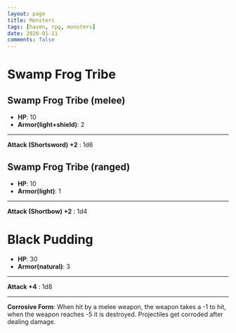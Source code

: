 ```yaml
---
layout: page
title: Monsters
tags: [haven, rpg, monsters]
date: 2020-01-11
comments: false
---
```


# Swamp Frog Tribe

## Swamp Frog Tribe (melee)

- __HP__: 10
- __Armor(light+shield)__: 2

---

__Attack (Shortsword) +2__ : 1d6

## Swamp Frog Tribe (ranged)

- __HP__: 10
- __Armor(light)__: 1

---

__Attack (Shortbow) +2__ : 1d4

# Black Pudding
- __HP__: 30
- __Armor(natural)__: 3

---
__Attack +4__ : 1d8

---

__Corrosive Form__: When hit by a melee weapon, the weapon takes a -1 to hit, when the weapon reaches -5 it is destroyed. Projectiles get corroded after dealing damage.